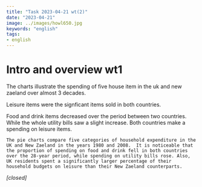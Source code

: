 ```yaml
---
title: "Task 2023-04-21 wt(2)"
date: "2023-04-21"
image: ../images/howl650.jpg
keywords: "english"
tags:
- english 
---
```

# Intro and overview wt1

The charts illustrate the spending of five house item in the uk and new zaeland over almost 3 decades.

Leisure items were the signficant items sold in both countries. 

Food and drink items decreased over the period between two countries. While the whole utility bills saw a slight increase. Both countries make a spending on leisure items.

`The pie charts compare five categories of household expenditure in the UK and New Zaeland in the years 1980 and 2008. 
It is noticeable that the proportion of spending on food and drink fell in both countries over the 28-year period, while spending on utility bills rose.
Also, UK residents spent a significantly larger percentage of their household budgets on leisure than their New Zaeland counterparts.`

*[closed]*

